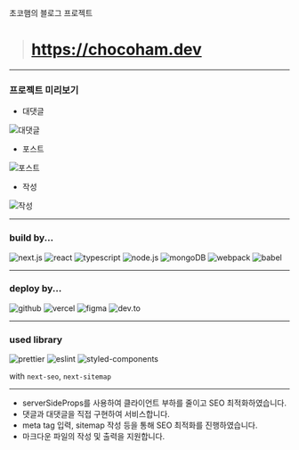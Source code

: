 초코햄의 블로그 프로젝트

> # https://chocoham.dev

---
### 프로젝트 미리보기

- 대댓글

![대댓글](https://user-images.githubusercontent.com/77619465/228568957-0ed090ae-edbc-4bf3-81b7-66a01e129776.gif)


- 포스트

![포스트](https://user-images.githubusercontent.com/77619465/228569324-17e10cad-f904-4cfe-87a7-11fe8d6624fa.gif)


- 작성

![작성](https://user-images.githubusercontent.com/77619465/228571054-31a10ff2-76a8-4973-ae03-d047b3cb215e.gif)

---
### build by...

![next.js](https://img.shields.io/badge/next.js-444444?style=for-the-badge&logo=next.js)
![react](https://img.shields.io/badge/react-444444?style=for-the-badge&logo=react)
![typescript](https://img.shields.io/badge/typescript-444444?style=for-the-badge&logo=typescript)
![node.js](https://img.shields.io/badge/node.js-444444?style=for-the-badge&logo=node.js)
![mongoDB](https://img.shields.io/badge/mongoDB-444444?style=for-the-badge&logo=mongoDB)
![webpack](https://img.shields.io/badge/webpack-444444?style=for-the-badge&logo=webpack)
![babel](https://img.shields.io/badge/babel-444444?style=for-the-badge&logo=babel)

---

### deploy by...

![github](https://img.shields.io/badge/github-444444?style=for-the-badge&logo=github)
![vercel](https://img.shields.io/badge/vercel-444444?style=for-the-badge&logo=vercel)
![figma](https://img.shields.io/badge/figma-444444?style=for-the-badge&logo=figma)
![dev.to](https://img.shields.io/badge/dev.to-444444?style=for-the-badge&logo=dev.to)

---

### used library

![prettier](https://img.shields.io/badge/prettier-444444?style=for-the-badge&logo=prettier)
![eslint](https://img.shields.io/badge/eslint-444444?style=for-the-badge&logo=eslint)
![styled-components](https://img.shields.io/badge/styled_components-444444?style=for-the-badge&logo=styled-components)

with `next-seo`, `next-sitemap`

---

- serverSideProps를 사용하여 클라이언트 부하를 줄이고 SEO 최적화하였습니다.
- 댓글과 대댓글을 직접 구현하여 서비스합니다.
- meta tag 입력, sitemap 작성 등을 통해 SEO 최적화를 진행하였습니다.
- 마크다운 파일의 작성 및 출력을 지원합니다.
